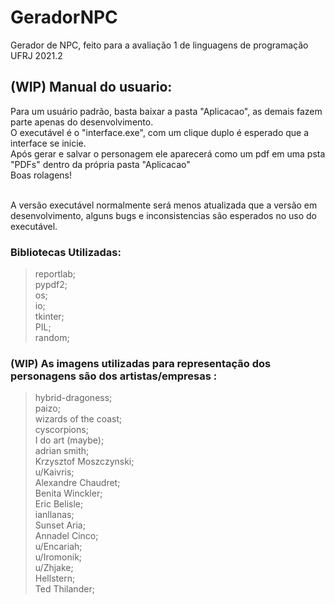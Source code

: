 # GeradorNPC
Gerador de NPC, feito para a avaliação 1 de linguagens de programação UFRJ 2021.2

## (WIP) Manual do usuario: <br />
  Para um usuário padrão, basta baixar a pasta "Aplicacao", as demais fazem parte apenas do desenvolvimento.<br />
  O executável é o "interface.exe", com um clique duplo é esperado que a interface se inicie.<br />
  Após gerar e salvar o personagem ele aparecerá como um pdf em uma psta "PDFs" dentro da própria pasta "Aplicacao"<br />
  Boas rolagens!<br /><br />
  
  A versão executável normalmente será menos atualizada que a versão em desenvolvimento, alguns bugs e inconsistencias são esperados no uso do executável.<br />

### Bibliotecas Utilizadas: <br />
  >reportlab; <br />
  >pypdf2; <br />
  >os; <br />
  >io; <br />
  >tkinter; <br />
  >PIL; <br />
  >random; <br />

### (WIP) As imagens utilizadas para representação dos personagens são dos artistas/empresas :<br />
  >hybrid-dragoness; <br />
  >paizo; <br />
  >wizards of the coast;<br />
  >cyscorpions;<br />
  >I do art (maybe);<br />
  >adrian smith;<br />
  >Krzysztof Moszczynski;<br />
  >u/Kaivris;<br />
  >Alexandre Chaudret;<br />
  >Benita Winckler;<br />
  >Eric Belisle;<br />
  >ianllanas;<br />
  >Sunset Aria;<br />
  >Annadel Cinco;<br />
  >u/Encariah;<br />
  >u/Iromonik;<br />
  >u/Zhjake;<br />
  >Hellstern;<br />
  >Ted Thilander;<br />


